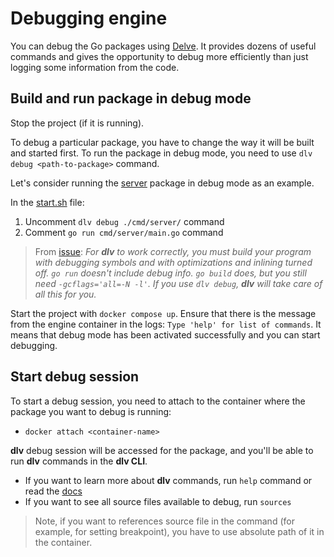 # Debugging engine

You can debug the Go packages using [Delve](https://github.com/go-delve/delve). It provides dozens of useful commands and gives the opportunity to debug more efficiently than just logging some information from the code.

## Build and run package in debug mode

Stop the project (if it is running).

To debug a particular package, you have to change the way it will be built and started first. To run the package in debug mode, you need to use `dlv debug <path-to-package>` command.

Let's consider running the [server](../engine/cmd/server/) package in debug mode as an example.

In the [start.sh](../engine/bin/start.sh) file:

1. Uncomment `dlv debug ./cmd/server/` command
2. Comment `go run cmd/server/main.go` command

> From [issue](https://github.com/go-delve/delve/issues/2844#issuecomment-1002343103): *For **dlv** to work correctly, you must build your program with debugging symbols and with optimizations and inlining turned off. `go run` doesn't include debug info. `go build` does, but you still need `-gcflags='all=-N -l'`. If you use `dlv debug`, **dlv** will take care of all this for you.*

Start the project with `docker compose up`. Ensure that there is the message from the engine container in the logs: `Type 'help' for list of commands`. It means that debug mode has been activated successfully and you can start debugging.

## Start debug session

To start a debug session, you need to attach to the container where the package you want to debug is running:

- `docker attach <container-name>`

**dlv** debug session will be accessed for the package, and you'll be able to run **dlv** commands in the **dlv CLI**.

- If you want to learn more about **dlv** commands, run `help` command or read the [docs](https://github.com/go-delve/delve)
- If you want to see all source files available to debug, run `sources`

> Note, if you want to references source file in the command (for example, for setting breakpoint), you have to use absolute path of it in the container.
